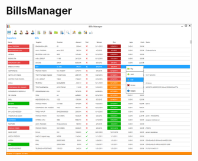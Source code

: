 # BillsManager

![alt text](https://github.com/snalesso/BillsManager/blob/master/d4ad052e-9829-461f-bd0f-100da0453df7)
